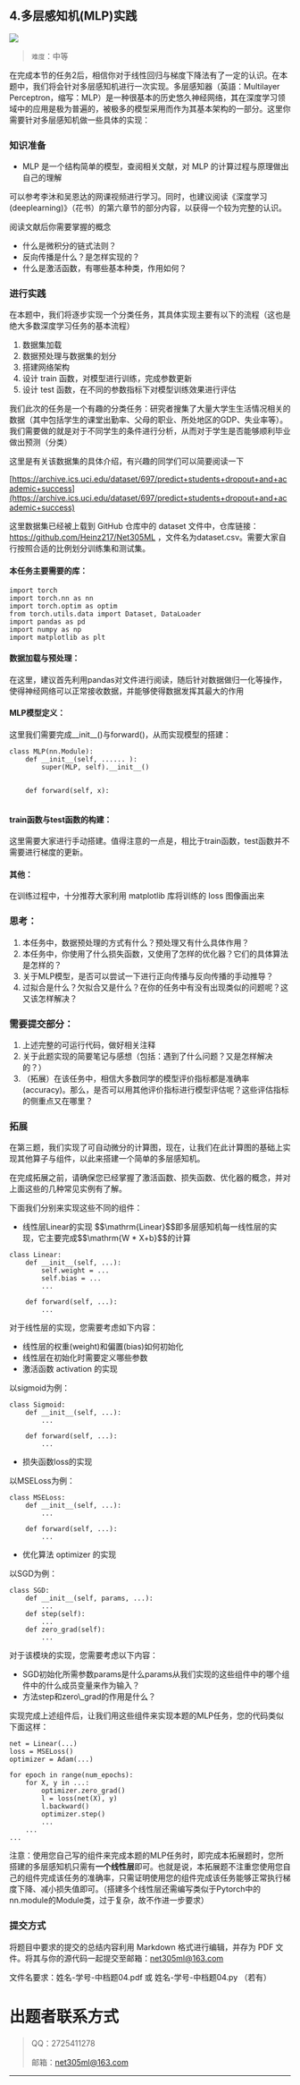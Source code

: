 ## 4.多层感知机(MLP)实践
![](https://p.sda1.dev/22/3e67a9bb8199c4f48c0eae3162b2313a/Net305.png)

> `难度`：中等
>

在完成本节的任务2后，相信你对于线性回归与梯度下降法有了一定的认识。在本题中，我们将会针对多层感知机进行一次实现。多层感知器（英語：Multilayer Perceptron，缩写：MLP）是一种很基本的历史悠久神经网络，其在深度学习领域中的应用是极为普遍的，被极多的模型采用而作为其基本架构的一部分。这里你需要针对多层感知机做一些具体的实现：

### 知识准备

* MLP 是一个结构简单的模型，查阅相关文献，对 MLP 的计算过程与原理做出自己的理解

可以参考李沐和吴恩达的网课视频进行学习。同时，也建议阅读《深度学习(deeplearning)》（花书）的第六章节的部分内容，以获得一个较为完整的认识。

阅读文献后你需要掌握的概念

* 什么是微积分的链式法则？
* 反向传播是什么？是怎样实现的？
* 什么是激活函数，有哪些基本种类，作用如何？

### 进行实践

在本题中，我们将逐步实现一个分类任务，其具体实现主要有以下的流程（这也是绝大多数深度学习任务的基本流程）

1. 数据集加载
2. 数据预处理与数据集的划分
3. 搭建网络架构
4. 设计 train 函数，对模型进行训练，完成参数更新
5. 设计 test 函数，在不同的参数指标下对模型训练效果进行评估

我们此次的任务是一个有趣的分类任务：研究者搜集了大量大学生生活情况相关的数据（其中包括学生的课堂出勤率、父母的职业、所处地区的GDP、失业率等）。我们需要做的就是对于不同学生的条件进行分析，从而对于学生是否能够顺利毕业做出预测（分类）

这里是有关该数据集的具体介绍，有兴趣的同学们可以简要阅读一下

[https://archive.ics.uci.edu/dataset/697/predict+students+dropout+and+academic+success](https://archive.ics.uci.edu/dataset/697/predict+students+dropout+and+academic+success)

这里数据集已经被上载到 GitHub 仓库中的 dataset 文件中，仓库链接：https://github.com/Heinz217/Net305ML ，文件名为dataset.csv。需要大家自行按照合适的比例划分训练集和测试集。

#### **本任务主要需要的库：**

```
import torch
import torch.nn as nn
import torch.optim as optim
from torch.utils.data import Dataset, DataLoader
import pandas as pd
import numpy as np
import matplotlib as plt
```

#### 数据加载与预处理：

在这里，建议首先利用pandas对文件进行阅读，随后针对数据做归一化等操作，使得神经网络可以正常接收数据，并能够使得数据发挥其最大的作用

#### MLP模型定义：

这里我们需要完成\_\_init\_\_()与forward()，从而实现模型的搭建：

```
class MLP(nn.Module):
    def __init__(self, ...... ):
        super(MLP, self).__init__()
​
​
    def forward(self, x):
​
```

#### train函数与test函数的构建：

这里需要大家进行手动搭建。值得注意的一点是，相比于train函数，test函数并不需要进行梯度的更新。

#### 其他：

在训练过程中，十分推荐大家利用 matplotlib 库将训练的 loss 图像画出来

### 思考：

1. 本任务中，数据预处理的方式有什么？预处理又有什么具体作用？
2. 本任务中，你使用了什么损失函数，又使用了怎样的优化器？它们的具体算法是怎样的？
3. 关于MLP模型，是否可以尝试一下进行正向传播与反向传播的手动推导？
4. 过拟合是什么？欠拟合又是什么？在你的任务中有没有出现类似的问题呢？这又该怎样解决？

### 需要提交部分：

1. 上述完整的可运行代码，做好相关注释
2. 关于此题实现的简要笔记与感想（包括：遇到了什么问题？又是怎样解决的？）
3. （拓展）在该任务中，相信大多数同学的模型评价指标都是准确率(accuracy)。那么，是否可以用其他评价指标进行模型评估呢？这些评估指标的侧重点又在哪里？

### 拓展

在第三题，我们实现了可自动微分的计算图，现在，让我们在此计算图的基础上实现其他算子与组件，以此来搭建一个简单的多层感知机。

在完成拓展之前，请确保您已经掌握了激活函数、损失函数、优化器的概念，并对上面这些的几种常见实例有了解。

下面我们分别来实现这些不同的组件：

* 线性层Linear的实现 \$\$\\mathrm{Linear}\$\$即多层感知机每一线性层的实现，它主要完成\$\$\\mathrm{W \* X+b}\$\$的计算

```
class Linear:
    def __init__(self, ...):
        self.weight = ...
        self.bias = ...
        ...

    def forward(self, ...):
        ...    
```

对于线性层的实现，您需要考虑如下内容：

* 线性层的权重(weight)和偏置(bias)如何初始化
* 线性层在初始化时需要定义哪些参数
* 激活函数 activation 的实现

以sigmoid为例：

```
class Sigmoid:
    def __init__(self, ...):
        ...

    def forward(self, ...):
        ...
```

* 损失函数loss的实现

以MSELoss为例：

```
class MSELoss:
    def __init__(self, ...):
        ...

    def forward(self, ...):
        ...
```

* 优化算法 optimizer 的实现

以SGD为例：

```
class SGD:
    def __init__(self, params, ...):
        ...
    def step(self):
        ...
    def zero_grad(self):
        ...
```

对于该模块的实现，您需要考虑以下内容：

* SGD初始化所需参数params是什么params从我们实现的这些组件中的哪个组件中的什么成员变量来作为输入？
* 方法step和zero\\\_grad的作用是什么？

实现完成上述组件后，让我们用这些组件来实现本题的MLP任务，您的代码类似下面这样：

```
net = Linear(...)
loss = MSELoss()
optimizer = Adam(...)
​
for epoch in range(num_epochs):
    for X, y in ...:
        optimizer.zero_grad()
        l = loss(net(X), y)
        l.backward()
        optimizer.step()
        ...
    ...
...
```

注意：使用您自己写的组件来完成本题的MLP任务时，即完成本拓展题时，您所搭建的多层感知机只需有**一个线性层**即可。也就是说，本拓展题不注重您使用您自己的组件完成该任务的准确率，只需证明使用您的组件完成该任务能够正常执行梯度下降、减小损失值即可。（搭建多个线性层还需编写类似于Pytorch中的nn.module的Module类，过于复杂，故不作进一步要求）

### 提交方式

将题目中要求的提交的总结内容利用 Markdown 格式进行编辑，并存为 PDF 文件。将其与你的源代码一起提交至邮箱：net305ml@163.com

文件名要求：姓名-学号-中档题04.pdf 或 姓名-学号-中档题04.py （若有）

# 出题者联系⽅式
> <font style="background-color:#FFFFFF;">QQ：2725411278</font>
>
> 邮箱：net305ml@163.com
>

---